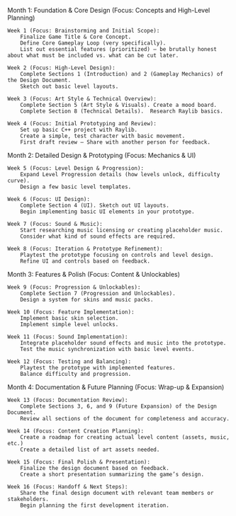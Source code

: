 Month 1: Foundation & Core Design (Focus: Concepts and High-Level Planning) 

    Week 1 (Focus: Brainstorming and Initial Scope):
        Finalize Game Title & Core Concept.
        Define Core Gameplay Loop (very specifically).
        List out essential features (prioritized) – be brutally honest about what must be included vs. what can be cut later.
         
    Week 2 (Focus: High-Level Design):
        Complete Sections 1 (Introduction) and 2 (Gameplay Mechanics) of the Design Document.
        Sketch out basic level layouts.
         
    Week 3 (Focus: Art Style & Technical Overview):
        Complete Section 5 (Art Style & Visuals). Create a mood board.
        Complete Section 8 (Technical Details).  Research Raylib basics.
         
    Week 4 (Focus: Initial Prototyping and Review):
        Set up basic C++ project with Raylib.
        Create a simple, test character with basic movement.
        First draft review – Share with another person for feedback.
         
     

Month 2: Detailed Design & Prototyping (Focus: Mechanics & UI) 

    Week 5 (Focus: Level Design & Progression):
        Expand Level Progression details (how levels unlock, difficulty curve).
        Design a few basic level templates.
         
    Week 6 (Focus: UI Design):
        Complete Section 4 (UI). Sketch out UI layouts.
        Begin implementing basic UI elements in your prototype.
         
    Week 7 (Focus: Sound & Music):
        Start researching music licensing or creating placeholder music.
        Consider what kind of sound effects are required.
         
    Week 8 (Focus: Iteration & Prototype Refinement):
        Playtest the prototype focusing on controls and level design.
        Refine UI and controls based on feedback.
         
     

Month 3: Features & Polish (Focus: Content & Unlockables) 

    Week 9 (Focus: Progression & Unlockables):
        Complete Section 7 (Progression and Unlockables).
        Design a system for skins and music packs.
         
    Week 10 (Focus: Feature Implementation):
        Implement basic skin selection.
        Implement simple level unlocks.
         
    Week 11 (Focus: Sound Implementation):
        Integrate placeholder sound effects and music into the prototype.
        Test the music synchronization with basic level events.
         
    Week 12 (Focus: Testing and Balancing):
        Playtest the prototype with implemented features.
        Balance difficulty and progression.
         
     

Month 4: Documentation & Future Planning (Focus: Wrap-up & Expansion) 

    Week 13 (Focus: Documentation Review):
        Complete Sections 3, 6, and 9 (Future Expansion) of the Design Document.
        Review all sections of the document for completeness and accuracy.
         
    Week 14 (Focus: Content Creation Planning):
        Create a roadmap for creating actual level content (assets, music, etc.)
        Create a detailed list of art assets needed.
         
    Week 15 (Focus: Final Polish & Presentation):
        Finalize the design document based on feedback.
        Create a short presentation summarizing the game’s design.
         
    Week 16 (Focus: Handoff & Next Steps):
        Share the final design document with relevant team members or stakeholders.
        Begin planning the first development iteration.
         
     
